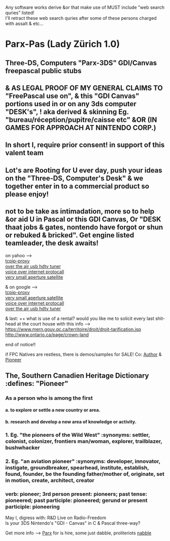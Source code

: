 
Any software works derive &or that make use of MUST include "web search quries" listed!  
I'll retract these web search quries after some of these persons charged with assalt & etc...

# Parx-Pas (Lady Zürich 1.0)  
## Three-DS, Computers "Parx-3DS" GDI/Canvas freepascal public stubs  
## & AS LEGAL PROOF OF MY GENERAL CLAIMS TO "FreePascal use on", & this "GDI Canvas" portions used in or on any 3ds computer "DESK's", ! aka derived & skinning Eg. "bureau/réception/pupitre/caisse etc" &OR (IN GAMES FOR APPROACH AT NINTENDO CORP.) 
## In short I, require prior consent! in support of this valent team 
## Lot's are Rooting for U ever day, push your ideas on the "Three-DS, Computer's Desk" & we together enter in to a commercial product so please enjoy!    

## not to be take as intimadation, more so to help &or aid U in Pascal or this GDI Canvas, Or "DESK thaat jobs & gates, nontendo have forgot or shun or rebuked & bricked". Get engine listed teamleader, the desk awaits! 

on yahoo -->  
[tcpip-proxy](https://ca.search.yahoo.com/search;_ylt=A0LEV2NMYKhUEg0AvuzrFAx.;_ylc=X1MDMjExNDcyMTAwMwRfcgMyBGZyA3lmcC10LTcxNQRncHJpZANtSW9qNGMwcVJyeUtVWUNyOEtWbEpBBG5fcnNsdAMwBG5fc3VnZwMxBG9yaWdpbgNjYS5zZWFyY2gueWFob28uY29tBHBvcwMwBHBxc3RyAwRwcXN0cmwDBHFzdHJsAzExBHF1ZXJ5A3RjcGlwIHByb3h5BHRfc3RtcAMxNDIwMzIwODcy?p=tcpip+proxy&fr2=sb-top-ca.search&fr=yfp-t-715&fp=1)  
[over the air usb hdtv tuner](https://ca.search.yahoo.com/search;_ylt=AwrBTvtnYKhU25AAigjrFAx.;_ylc=X1MDMjExNDcyMTAwMwRfcgMyBGZyA3lmcC10LTcxNQRncHJpZANXRHNfNWRrZVE2R2F6eEVpNk9TMjFBBG5fcnNsdAMwBG5fc3VnZwMxBG9yaWdpbgNjYS5zZWFyY2gueWFob28uY29tBHBvcwMwBHBxc3RyAwRwcXN0cmwDBHFzdHJsAzE0BHF1ZXJ5A3VzYiBoZHR2IHR1bmVyBHRfc3RtcAMxNDIwMzIwODk3?p=usb+hdtv+tuner&fr2=sb-top-ca.search&fr=yfp-t-715&fp=1)  
[voice over internet protocall](https://ca.search.yahoo.com/search;_ylt=AgF5dN_zXFHktO3MQZqz9mIt17V_?p=voip&toggle=1&cop=mss&ei=UTF-8&fr=yfp-t-715&fp=1)  
[very small aperture satellite](https://ca.search.yahoo.com/search;_ylt=AgF5dN_zXFHktO3MQZqz9mIt17V_?p=vsat&toggle=1&cop=mss&ei=UTF-8&fr=yfp-t-715&fp=1)  
  
& on google -->  
[tcpip-proxy](https://www.google.ca/search?q=proxy+software&hl=fr-CA&gbv=2&oq=&gs_l=)  
[very small aperture satellite](https://www.google.ca/search?q=vsat&hl=fr-CA&gbv=2&oq=&gs_l=)  
[voice over internet protocall](https://www.google.ca/search?hl=fr-CA&source=hp&q=voip+&gbv=2&oq=voip+&gs_l=heirloom-hp.3..0l6j0i10l2j0l2.16312.18000.0.22141.5.5.0.0.0.0.94.407.5.5.0.msedr...0...1ac.1.34.heirloom-hp..0.5.407.2e6r0DUgINU)  
[over the air usb hdtv tuner](https://www.google.ca/search?q=usb+hdtv+tuners&hl=fr-CA&gbv=2&oq=&gs_l=)  

& last: ++ what is use of a rental? would you like me to solicit every last shit-head at the court house with this info -->    
https://www.mern.gouv.qc.ca/territoire/droit/droit-tarification.jsp  
http://www.ontario.ca/page/crown-land   

end of notice!!

if FPC Natives are restless, there is demos/samples for SALE! Co: [Author](https://github.com/kennyd-lee) & [Pioneer](http://forum.lazarus.freepascal.org/index.php?action=profile;area=showposts;u=56552)  

## The, Southern Canadien Heritage Dictionary :defines: "Pioneer"  
### As a person who is among the first  
#### a. to explore or settle a new country or area.  
#### b. research and develop a new area of knowledge or activity.  
### 1.  Eg. "the pioneers of the Wild West" :synonyms:	settler, colonist, colonizer, frontiers man/woman, explorer, trailblazer, bushwhacker  
### 2.  Eg. "an aviation pioneer" :synonyms:	developer, innovator, instigate, groundbreaker, spearhead, institute, establish, found, founder, be the founding father/mother of, originate, set in motion, create, architect, creator  
### verb: pioneer; 3rd person present: pioneers; past tense: pioneered; past participle: pioneered; gerund or present participle: pioneering  
  
May I,  digress with: R&D Live on Radio-Freedom  
Is your 3DS Nintendo's "GDI - Canvas" in C & Pascal three-way?   

Get more info --> [Parx](https://www.facebook.com/Parx-1735214770048259) for is hire, some just dabble, proliteriots  [nabble](http://free-pascal-lazarus.989080.n3.nabble.com/Three-DS-Parx-GDI-it-s-big-enuff-for-a-quot-shoebox-quot-fits-more-in-quot-cupboard-quot-tc4047731.html)

